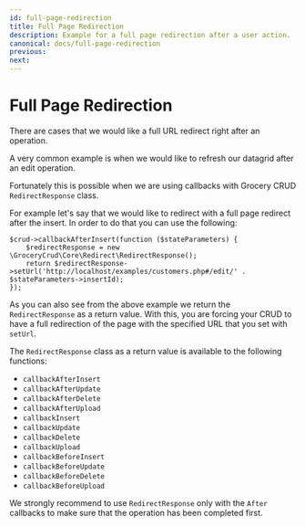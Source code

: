 ```yaml
---
id: full-page-redirection
title: Full Page Redirection
description: Example for a full page redirection after a user action.
canonical: docs/full-page-redirection
previous: 
next:
---
```


# Full Page Redirection

There are cases that we would like a full URL redirect right after an operation.

A very common example is when we would like to refresh our datagrid after an edit operation. 

Fortunately this is possible when we are using callbacks with Grocery CRUD `RedirectResponse` class.

For example let's say that we would like to redirect with a full page redirect after the insert.
In order to do that you can use the following:

<pre><code class="language-php">$crud->callbackAfterInsert(function ($stateParameters) {
    $redirectResponse = new \GroceryCrud\Core\Redirect\RedirectResponse();
    return $redirectResponse->setUrl('http://localhost/examples/customers.php#/edit/' . $stateParameters->insertId);
});
</code></pre>

As you can also see from the above example we return the `RedirectResponse` as a return value. 
With this, you are forcing your CRUD to have a full redirection of the page with the specified 
URL that you set with `setUrl`.

The `RedirectResponse` class as a return value is available to the following functions:

- `callbackAfterInsert`
- `callbackAfterUpdate`
- `callbackAfterDelete`
- `callbackAfterUpload`
- `callbackInsert`
- `callbackUpdate`
- `callbackDelete`
- `callbackUpload`
- `callbackBeforeInsert`
- `callbackBeforeUpdate`
- `callbackBeforeDelete`
- `callbackBeforeUpload`

We strongly recommend to use `RedirectResponse` only with the `After` callbacks to make sure that the 
operation has been completed first.





